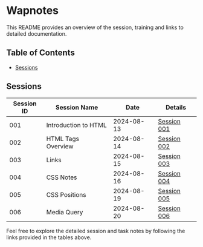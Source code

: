 # Wapnotes

This README provides an overview of the session, training and links to detailed documentation.

## Table of Contents

- [Sessions](#sessions)

## Sessions

| Session ID | Session Name       | Date       | Details                                |
|------------|--------------------|------------|----------------------------------------|
| 001        | Introduction to HTML   | 2024-08-13 | [Session 001](Frontend-dev/Session1.md) |
| 002        | HTML Tags Overview | 2024-08-14 | [Session 002](Frontend-dev/Session2.md) |
| 003        | Links      | 2024-08-15 | [Session 003](Frontend-dev/Session3.md) |
| 004        | CSS Notes      | 2024-08-16 | [Session 004](Frontend-dev/Session4.md) |
| 005        | CSS Positions      | 2024-08-19 | [Session 005](Frontend-dev/Session5.md) |
| 006        | Media Query      | 2024-08-20 | [Session 006](Frontend-dev/Session6.md) |


Feel free to explore the detailed session and task notes by following the links provided in the tables above.
